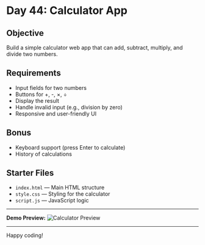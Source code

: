 # Day 44: Calculator App

## Objective
Build a simple calculator web app that can add, subtract, multiply, and divide two numbers.

## Requirements
- Input fields for two numbers
- Buttons for +, -, ×, ÷
- Display the result
- Handle invalid input (e.g., division by zero)
- Responsive and user-friendly UI

## Bonus
- Keyboard support (press Enter to calculate)
- History of calculations

## Starter Files
- `index.html` — Main HTML structure
- `style.css` — Styling for the calculator
- `script.js` — JavaScript logic

---

**Demo Preview:**
![Calculator Preview](https://i.imgur.com/1Q9Z1Zm.png)

---

Happy coding!

